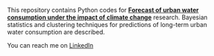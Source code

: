 This repository contains Python codes for [**Forecast of urban water consumption under the impact of climate change**](https://www.sciencedirect.com/science/article/pii/S2210670719319638) research. Bayesian statistics and clustering techniques for predictions of long-term urban water consumption are described. 

You can reach me on [LinkedIn](https://www.linkedin.com/in/niousha-rasifaghihi/)
